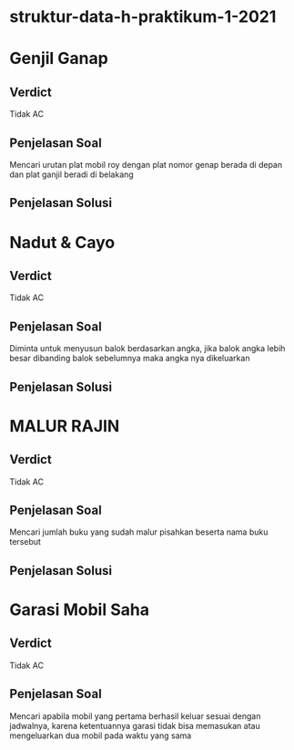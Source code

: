 # struktur-data-h-praktikum-1-2021
# Genjil Ganap
## Verdict
Tidak AC
## Penjelasan Soal
Mencari urutan plat mobil roy dengan plat nomor genap berada di depan dan plat ganjil beradi di belakang
## Penjelasan Solusi
# Nadut & Cayo
## Verdict
Tidak AC
## Penjelasan Soal
Diminta untuk menyusun balok berdasarkan angka, jika balok angka lebih besar dibanding balok sebelumnya maka angka nya dikeluarkan
## Penjelasan Solusi 
# MALUR RAJIN
## Verdict
Tidak AC
## Penjelasan Soal
Mencari jumlah buku yang sudah malur pisahkan beserta nama buku tersebut
## Penjelasan Solusi
# Garasi Mobil Saha 
## Verdict 
Tidak AC
## Penjelasan Soal
Mencari apabila mobil yang pertama berhasil keluar sesuai dengan jadwalnya, karena ketentuannya garasi tidak bisa memasukan atau mengeluarkan dua mobil pada waktu yang sama
